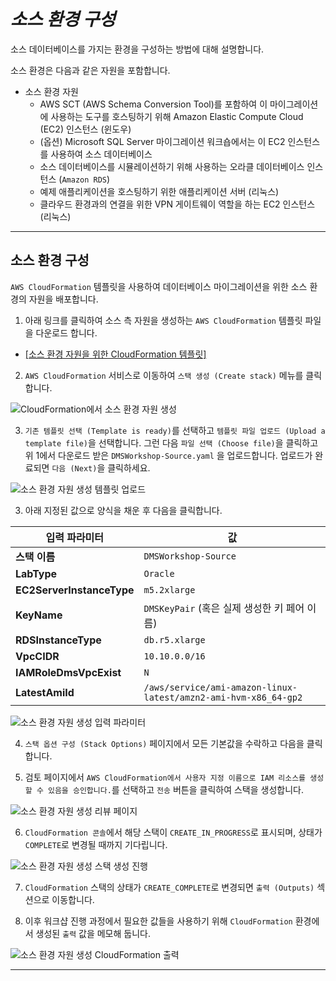 # ***소스 환경 구성***

소스 데이터베이스를 가지는 환경을 구성하는 방법에 대해 설명합니다.

소스 환경은 다음과 같은 자원을 포함합니다.

- 소스 환경 자원
    - AWS SCT (AWS Schema Conversion Tool)를 포함하여 이 마이그레이션에 사용하는 도구를 호스팅하기 위해 Amazon Elastic Compute Cloud (EC2) 인스턴스 (윈도우)
    - (옵션) Microsoft SQL Server 마이그레이션 워크숍에서는 이 EC2 인스턴스를 사용하여 소스 데이터베이스
    - 소스 데이터베이스를 시뮬레이션하기 위해 사용하는 오라클 데이터베이스 인스턴스 (```Amazon RDS```)
    - 예제 애플리케이션을 호스팅하기 위한 애플리케이션 서버 (리눅스)
    - 클라우드 환경과의 연결을 위한 VPN 게이트웨이 역할을 하는 EC2 인스턴스 (리눅스)

---

## 소스 환경 구성

```AWS CloudFormation``` 템플릿을 사용하여 데이터베이스 마이그레이션을 위한 소스 환경의 자원을 배포합니다.

1. 아래 링크를 클릭하여 소스 측 자원을 생성하는 ```AWS CloudFormation``` 템플릿 파일을 다운로드 합니다.

  - [[소스 환경 자원을 위한 CloudFormation 템플릿]](https://aws-database-migration-workshop.s3.ap-northeast-2.amazonaws.com/DMSWorkshop-Source.yaml)

2. ```AWS CloudFormation``` 서비스로 이동하여  ```스택 생성 (Create stack)``` 메뉴를 클릭합니다.

![CloudFormation에서 소스 환경 자원 생성](../../images/create-source-environment-resources-cloudformation.png)

3. ```기존 템플릿 선택 (Template is ready)```를 선택하고 ```템플릿 파일 업로드 (Upload a template file)```을 선택합니다. 그런 다음 ```파일 선택 (Choose file)```을 클릭하고 위 1에서 다운로드 받은 ```DMSWorkshop-Source.yaml``` 을 업로드합니다. 업로드가 완료되면 ```다음 (Next)```을 클릭하세요.

![소스 환경 자원 생성 템플릿 업로드](../../images/upload-source-environment-resources-template.png)

3. 아래 지정된 값으로 양식을 채운 후 다음을 클릭합니다.

| **입력 파라미터**              | **값**                                                               |
|--------------------------|---------------------------------------------------------------------|
| **스택 이름**                | ```DMSWorkshop-Source```                                            |
| **LabType**              | ```Oracle```                                                        |
| **EC2ServerInstanceType** | ```m5.2xlarge```                                                    |
| **KeyName**              | ```DMSKeyPair``` (혹은 실제 생성한 키 페어 이름)                                |
| **RDSInstanceType**      | ```db.r5.xlarge```                                                  |
| **VpcCIDR**              | ```10.10.0.0/16```                                                  |
| **IAMRoleDmsVpcExist**   | ```N```                                                             |
| **LatestAmiId**   | ```/aws/service/ami-amazon-linux-latest/amzn2-ami-hvm-x86_64-gp2``` |

![소스 환경 자원 생성 입력 파라미터](../../images/source-environment-resources-input-parameters.png)

4. ```스택 옵션 구성 (Stack Options)``` 페이지에서 모든 기본값을 수락하고 다음을 클릭합니다.

5. 검토 페이지에서 ```AWS CloudFormation에서 사용자 지정 이름으로 IAM 리소스를 생성할 수 있음을 승인합니다.```를 선택하고 ```전송``` 버튼을 클릭하여 스택을 생성합니다.

![소스 환경 자원 생성 리뷰 페이지](../../images/source-environment-resources-review-stack.png)

6. ```CloudFormation 콘솔```에서 해당 스택이 ```CREATE_IN_PROGRESS```로 표시되며, 상태가 ```COMPLETE```로 변경될 때까지 기다립니다.

![소스 환경 자원 생성 스택 생성 진행](../../images/source-environment-resources-stack-progress.png)

7. ```CloudFormation``` 스택의 상태가 ```CREATE_COMPLETE```로 변경되면 ```출력 (Outputs)``` 섹션으로 이동합니다.

8. 이후 워크샵 진행 과정에서 필요한 값들을 사용하기 위해 ```CloudFormation``` 환경에서 생성된 ```출력``` 값을 메모해 둡니다.

![소스 환경 자원 생성 CloudFormation 출력](../../images/source-environment-resources-cft-output.png)

---
